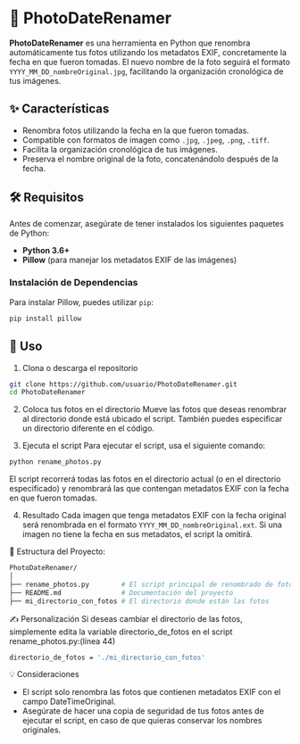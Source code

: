 # 📸 PhotoDateRenamer

**PhotoDateRenamer** es una herramienta en Python que renombra automáticamente tus fotos utilizando los metadatos EXIF, concretamente la fecha en que fueron tomadas. El nuevo nombre de la foto seguirá el formato `YYYY_MM_DD_nombreOriginal.jpg`, facilitando la organización cronológica de tus imágenes.

## ✨ Características

- Renombra fotos utilizando la fecha en la que fueron tomadas.
- Compatible con formatos de imagen como `.jpg`, `.jpeg`, `.png`, `.tiff`.
- Facilita la organización cronológica de tus imágenes.
- Preserva el nombre original de la foto, concatenándolo después de la fecha.

## 🛠️ Requisitos

Antes de comenzar, asegúrate de tener instalados los siguientes paquetes de Python:

- **Python 3.6+**
- **Pillow** (para manejar los metadatos EXIF de las imágenes)

### Instalación de Dependencias

Para instalar Pillow, puedes utilizar `pip`:

```bash
pip install pillow
```

## 🚀 Uso
1. Clona o descarga el repositorio
```bash
git clone https://github.com/usuario/PhotoDateRenamer.git
cd PhotoDateRenamer
```
2. Coloca tus fotos en el directorio
Mueve las fotos que deseas renombrar al directorio donde está ubicado el script. También puedes especificar un directorio diferente en el código.

3. Ejecuta el script
Para ejecutar el script, usa el siguiente comando:
```bash
python rename_photos.py
```
El script recorrerá todas las fotos en el directorio actual (o en el directorio especificado) y renombrará las que contengan metadatos EXIF con la fecha en que fueron tomadas.

4. Resultado
Cada imagen que tenga metadatos EXIF con la fecha original será renombrada en el formato `YYYY_MM_DD_nombreOriginal.ext`. Si una imagen no tiene la fecha en sus metadatos, el script la omitirá.

📂 Estructura del Proyecto:
```bash
PhotoDateRenamer/
│
├── rename_photos.py        # El script principal de renombrado de fotos
├── README.md               # Documentación del proyecto
├── mi_directorio_con_fotos # El directorio donde están las fotos 
```
✍️ Personalización
Si deseas cambiar el directorio de las fotos, simplemente edita la variable directorio_de_fotos en el script rename_photos.py:(línea 44)
```bash
directorio_de_fotos = './mi_directorio_con_fotos'
```
💡 Consideraciones
- El script solo renombra las fotos que contienen metadatos EXIF con el campo DateTimeOriginal.
- Asegúrate de hacer una copia de seguridad de tus fotos antes de ejecutar el script, en caso de que quieras conservar los nombres originales.






